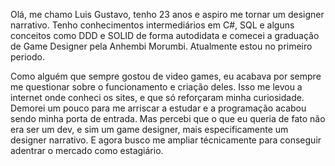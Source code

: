 Olá, me chamo Luis Gustavo, tenho 23 anos e aspiro me tornar um designer narrativo.
Tenho conhecimentos intermediários em C#, SQL e alguns conceitos como DDD e SOLID de forma autodidata e comecei a graduação de Game Designer pela Anhembi Morumbi. Atualmente estou no primeiro periodo.

Como alguém que sempre gostou de video games, eu acabava por sempre me questionar sobre o funcionamento e criação deles. Isso me levou a internet onde conheci os sites, e que só reforçaram minha curiosidade.
Demorei um pouco para me arriscar a estudar e a programação acabou sendo minha porta de entrada. Mas percebi que o que eu queria de fato não era ser um dev, e sim um game designer, mais especificamente um designer narrativo. E agora busco me ampliar técnicamente para conseguir adentrar o mercado como estagiário.
<!--
**dssluisgustavo/dssluisgustavo** is a ✨ _special_ ✨ repository because its `README.md` (this file) appears on your GitHub profile.

Here are some ideas to get you started:

- 🔭 I’m currently working on ...
- 🌱 I’m currently learning ...
- 👯 I’m looking to collaborate on ...
- 🤔 I’m looking for help with ...
- 💬 Ask me about ...
- 📫 How to reach me: ...
- 😄 Pronouns: ...
- ⚡ Fun fact: ...
-->
